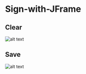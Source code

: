 # Sign-with-JFrame

## Clear
![alt text](https://lh3.googleusercontent.com/-0Eao7u_jCPU/YDCKtTJDtUI/AAAAAAAAG5g/tIYTZIRtJt4vC3ByV7dTiTbGZSmonfYYACLcBGAsYHQ/s16000/test2.gif)

## Save
![alt text](https://lh3.googleusercontent.com/-iT1_O1CeBW8/YDCKtaf6WJI/AAAAAAAAG5k/OmRjtgvmntwBAhyrbQORkD40S9o_iu4YwCLcBGAsYHQ/s16000/guardarFirma.gif)

